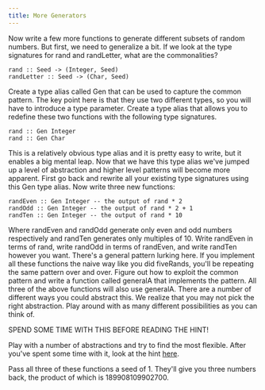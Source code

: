 ```yaml
---
title: More Generators
---
```


Now write a few more functions to generate different subsets of random
numbers.  But first, we need to generalize a bit.  If we look at the type
signatures for rand and randLetter, what are the commonalities?

    rand :: Seed -> (Integer, Seed)
    randLetter :: Seed -> (Char, Seed)

Create a type alias called Gen that can be used to capture the common pattern.
The key point here is that they use two different types, so you will have to
introduce a type parameter.  Create a type alias that allows you to redefine
these two functions with the following type signatures.

    rand :: Gen Integer
    rand :: Gen Char

This is a relatively obvious type alias and it is pretty easy to write, but it
enables a big mental leap.  Now that we have this type alias we've jumped up a
level of abstraction and higher level patterns will become more apparent.
First go back and rewrite all your existing type signatures using this Gen
type alias.  Now write three new functions:

    randEven :: Gen Integer -- the output of rand * 2
    randOdd :: Gen Integer -- the output of rand * 2 + 1
    randTen :: Gen Integer -- the output of rand * 10

Where randEven and randOdd generate only even and odd numbers respectively and
randTen generates only multiples of 10.  Write randEven in terms of rand,
write randOdd in terms of randEven, and write randTen however you want.
There's a general pattern lurking here.  If you implement all these functions
the naive way like you did fiveRands, you'll be repeating the same pattern
over and over.  Figure out how to exploit the common pattern and write a
function called generalA that implements the pattern.  All three of the above
functions will also use generalA.  There are a number of different ways you
could abstract this.  We realize that you may not pick the right abstraction.
Play around with as many different possibilities as you can think of.

SPEND SOME TIME WITH THIS BEFORE READING THE HINT!

Play with a number of abstractions and try to find the most flexible.  After
you've spent some time with it, look at the hint [here](ex1-3hint.html).

Pass all three of these functions a seed of 1.  They'll give you three numbers
back, the product of which is 189908109902700.

